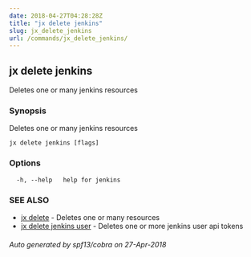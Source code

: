 ```yaml
---
date: 2018-04-27T04:28:28Z
title: "jx delete jenkins"
slug: jx_delete_jenkins
url: /commands/jx_delete_jenkins/
---
```

## jx delete jenkins

Deletes one or many jenkins resources

### Synopsis

Deletes one or many jenkins resources

```
jx delete jenkins [flags]
```

### Options

```
  -h, --help   help for jenkins
```

### SEE ALSO

* [jx delete](/commands/jx_delete/)	 - Deletes one or many resources
* [jx delete jenkins user](/commands/jx_delete_jenkins_user/)	 - Deletes one or more jenkins user api tokens

###### Auto generated by spf13/cobra on 27-Apr-2018
